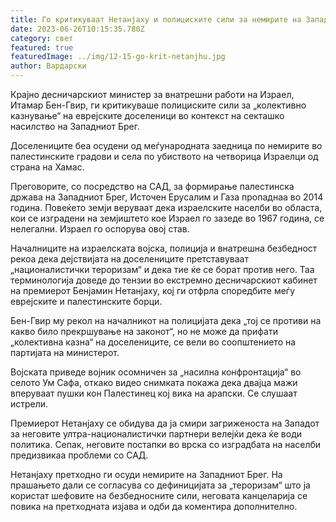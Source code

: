```yaml
---
title: Го критикуваат Нетанјаху и полициските сили за немирите на Западниот Брег
date: 2023-06-26T10:15:35.780Z
category: свет
featured: true
featuredImage: ../img/12-15-go-krit-netanjhu.jpg
author: Вардарски
---
```

Крајно десничарскиот министер за внатрешни работи на Израел, Итамар Бен-Гвир, ги критикуваше полициските сили за „колективно казнување“ на еврејските доселеници во контекст на секташко насилство на Западниот Брег.

Доселениците беа осудени од меѓународната заедница по немирите во палестинските градови и села по убиството на четворица Израелци од страна на Хамас.

Преговорите, со посредство на САД, за формирање палестинска држава на Западниот Брег, Источен Ерусалим и Газа пропаднаа во 2014 година. Повеќето земји веруваат дека израелските населби во областа, кои се изградени на земјиштето кое Израел го зазеде во 1967 година, се нелегални. Израел го оспорува овој став.

Началниците на израелската војска, полиција и внатрешна безбедност рекоа дека дејствијата на доселениците претставуваат „националистички тероризам“ и дека тие ќе се борат против него. Таа терминологија доведе до тензии во екстремно десничарскиот кабинет на премиерот Бенјамин Нетанјаху, кој ги отфрла споредбите меѓу еврејските и палестинските борци.

Бен-Гвир му рекол на началникот на полицијата дека „тој се противи на какво било прекршување на законот“, но не може да прифати „колективна казна“ на доселениците, се вели во соопштението на партијата на министерот.

Војската приведе војник осомничен за „насилна конфронтација“ во селото Ум Сафа, откако видео снимката покажа дека двајца мажи вперуваат пушки кон Палестинец кој вика на арапски. Се слушаат истрели.

Премиерот Нетанјаху се обидува да ја смири загриженоста на Западот за неговите ултра-националистички партнери велејќи дека ќе води политика. Сепак, неговите постапки во врска со изградбата на населби предизвикаа проблеми со САД.

Нетанјаху претходно ги осуди немирите на Западниот Брег. На прашањето дали се согласува со дефиницијата за „тероризам“ што ја користат шефовите на безбедносните сили, неговата канцеларија се повика на претходната изјава и одби да коментира дополнително.